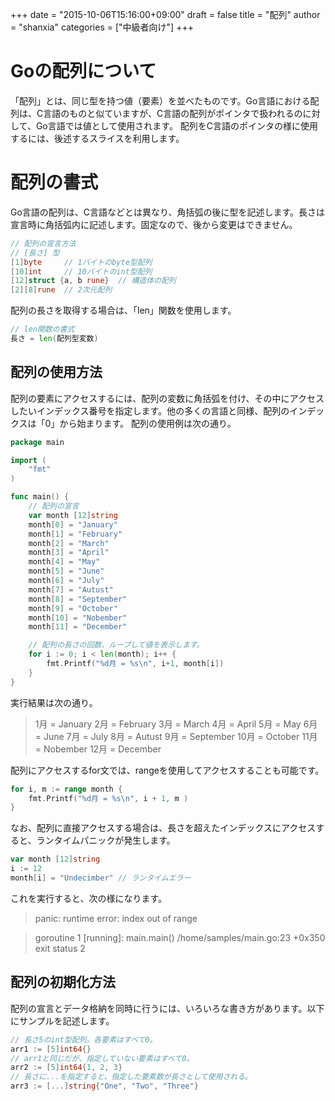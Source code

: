 +++
date = "2015-10-06T15:16:00+09:00"
draft = false
title = "配列"
author = "shanxia"
categories = ["中級者向け"]
+++

# Goの配列について
「配列」とは、同じ型を持つ値（要素）を並べたものです。Go言語における配列は、C言語のものと似ていますが、C言語の配列がポインタで扱われるのに対して、Go言語では値として使用されます。
配列をC言語のポインタの様に使用するには、後述するスライスを利用します。

# 配列の書式
Go言語の配列は、C言語などとは異なり、角括弧の後に型を記述します。長さは宣言時に角括弧内に記述します。固定なので、後から変更はできません。

```go
// 配列の宣言方法
// [長さ] 型
[1]byte		// 1バイトのbyte型配列
[10]int		// 10バイトのint型配列
[12]struct {a, b rune}	// 構造体の配列
[2][8]rune	// 2次元配列
```
配列の長さを取得する場合は、「len」関数を使用します。

```go
// len関数の書式
長さ = len(配列型変数)
```

## 配列の使用方法
配列の要素にアクセスするには、配列の変数に角括弧を付け、その中にアクセスしたいインデックス番号を指定します。他の多くの言語と同様、配列のインデックスは「0」から始まります。
配列の使用例は次の通り。

```go
package main

import (
	"fmt"
)

func main() {
	// 配列の宣言
	var month [12]string
	month[0] = "January"
	month[1] = "February"
	month[2] = "March"
	month[3] = "April"
	month[4] = "May"
	month[5] = "June"
	month[6] = "July"
	month[7] = "Autust"
	month[8] = "September"
	month[9] = "October"
	month[10] = "Nobember"
	month[11] = "December"

	// 配列の長さの回数、ループして値を表示します。
	for i := 0; i < len(month); i++ {
		fmt.Printf("%d月 = %s\n", i+1, month[i])
	}
}
```
実行結果は次の通り。
>1月 = January
2月 = February
3月 = March
4月 = April
5月 = May
6月 = June
7月 = July
8月 = Autust
9月 = September
10月 = October
11月 = Nobember
12月 = December

配列にアクセスするfor文では、rangeを使用してアクセスすることも可能です。

```go
for i, m := range month {
	fmt.Printf("%d月 = %s\n", i + 1, m )
}
```

なお、配列に直接アクセスする場合は、長さを超えたインデックスにアクセスすると、ランタイムパニックが発生します。

```go
var month [12]string
i := 12
month[i] = "Undecimber" // ランタイムエラー
```
これを実行すると、次の様になります。

>panic: runtime error: index out of range

>goroutine 1 [running]:
main.main()
	/home/samples/main.go:23 +0x350
exit status 2

## 配列の初期化方法
配列の宣言とデータ格納を同時に行うには、いろいろな書き方があります。以下にサンプルを記述します。

```go
// 長さ5のint型配列。各要素はすべて0。
arr1 := [5]int64{}
// arr1と同じだが、指定していない要素はすべて0。
arr2 := [5]int64{1, 2, 3}
// 長さに...を指定すると、指定した要素数が長さとして使用される。
arr3 := [...]string{"One", "Two", "Three"}
```
